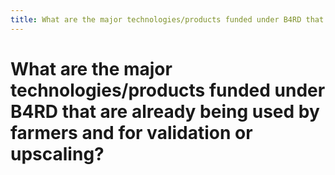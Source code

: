 ```yaml
---
title: What are the major technologies/products funded under B4RD that are already being used by farmers and for validation or upscaling?
---
```


# What are the major technologies/products funded under B4RD that are already being used by farmers and for validation or upscaling?
